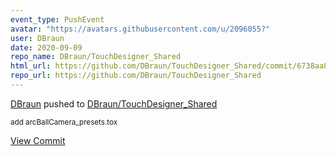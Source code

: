 ```yaml
---
event_type: PushEvent
avatar: "https://avatars.githubusercontent.com/u/2096055?"
user: DBraun
date: 2020-09-09
repo_name: DBraun/TouchDesigner_Shared
html_url: https://github.com/DBraun/TouchDesigner_Shared/commit/6738aa83bde40ce18f007f1890b771f5b05dcb6b
repo_url: https://github.com/DBraun/TouchDesigner_Shared
---
```


<a href='https://github.com/DBraun' target='_blank'>DBraun</a> pushed to <a href='https://github.com/DBraun/TouchDesigner_Shared' target='_blank'>DBraun/TouchDesigner_Shared</a>

<small>add arcBallCamera_presets.tox</small>

<a href='https://github.com/DBraun/TouchDesigner_Shared/commit/6738aa83bde40ce18f007f1890b771f5b05dcb6b' target='_blank'>View Commit</a>